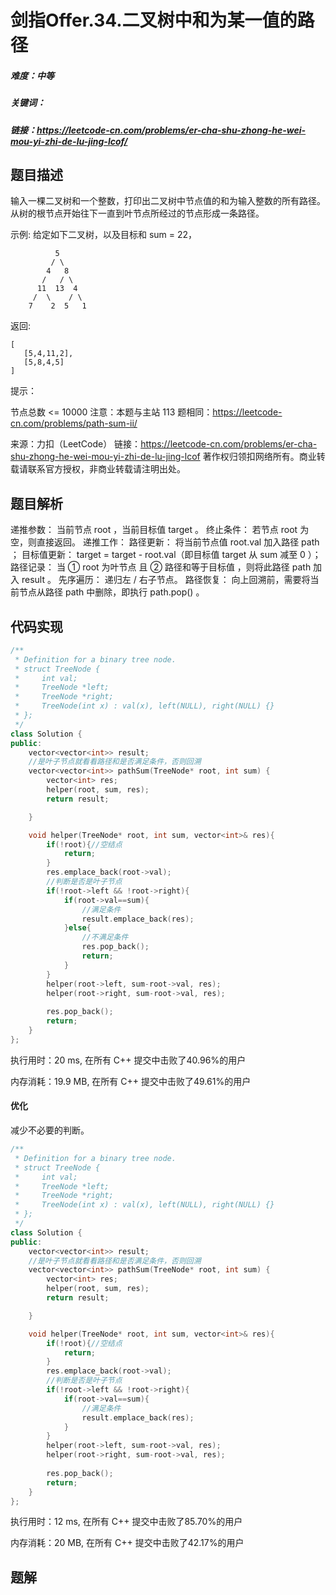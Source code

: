 # 剑指Offer.34.二叉树中和为某一值的路径

##### 难度：中等

##### 关键词：

##### 链接：https://leetcode-cn.com/problems/er-cha-shu-zhong-he-wei-mou-yi-zhi-de-lu-jing-lcof/

## 题目描述

输入一棵二叉树和一个整数，打印出二叉树中节点值的和为输入整数的所有路径。从树的根节点开始往下一直到叶节点所经过的节点形成一条路径。

示例:
给定如下二叉树，以及目标和 sum = 22，

              5
             / \
            4   8
           /   / \
          11  13  4
         /  \    / \
        7    2  5   1
返回:

```
[
   [5,4,11,2],
   [5,8,4,5]
]
```

提示：

节点总数 <= 10000
注意：本题与主站 113 题相同：https://leetcode-cn.com/problems/path-sum-ii/



来源：力扣（LeetCode）
链接：https://leetcode-cn.com/problems/er-cha-shu-zhong-he-wei-mou-yi-zhi-de-lu-jing-lcof
著作权归领扣网络所有。商业转载请联系官方授权，非商业转载请注明出处。

## 题目解析

递推参数： 当前节点 root ，当前目标值 target 。
终止条件： 若节点 root 为空，则直接返回。
递推工作：
路径更新： 将当前节点值 root.val 加入路径 path ；
目标值更新： target = target - root.val（即目标值 target 从 sum 减至 0 ）；
路径记录： 当 ① root 为叶节点 且 ② 路径和等于目标值 ，则将此路径 path 加入 result 。
先序遍历： 递归左 / 右子节点。
路径恢复： 向上回溯前，需要将当前节点从路径 path 中删除，即执行 path.pop() 。

## 代码实现

```c++
/**
 * Definition for a binary tree node.
 * struct TreeNode {
 *     int val;
 *     TreeNode *left;
 *     TreeNode *right;
 *     TreeNode(int x) : val(x), left(NULL), right(NULL) {}
 * };
 */
class Solution {
public:
    vector<vector<int>> result;
    //是叶子节点就看看路径和是否满足条件，否则回溯
    vector<vector<int>> pathSum(TreeNode* root, int sum) {
        vector<int> res;
        helper(root, sum, res);
        return result;

    }

    void helper(TreeNode* root, int sum, vector<int>& res){
        if(!root){//空结点
            return;
        }
        res.emplace_back(root->val);
        //判断是否是叶子节点
        if(!root->left && !root->right){
            if(root->val==sum){
                //满足条件
                result.emplace_back(res);
            }else{
                //不满足条件
                res.pop_back();
                return;
            }
        }
        helper(root->left, sum-root->val, res);
        helper(root->right, sum-root->val, res);
      
        res.pop_back();
        return;
    }
};
```

执行用时：20 ms, 在所有 C++ 提交中击败了40.96%的用户

内存消耗：19.9 MB, 在所有 C++ 提交中击败了49.61%的用户

#### 优化

减少不必要的判断。

```c++
/**
 * Definition for a binary tree node.
 * struct TreeNode {
 *     int val;
 *     TreeNode *left;
 *     TreeNode *right;
 *     TreeNode(int x) : val(x), left(NULL), right(NULL) {}
 * };
 */
class Solution {
public:
    vector<vector<int>> result;
    //是叶子节点就看看路径和是否满足条件，否则回溯
    vector<vector<int>> pathSum(TreeNode* root, int sum) {
        vector<int> res;
        helper(root, sum, res);
        return result;

    }

    void helper(TreeNode* root, int sum, vector<int>& res){
        if(!root){//空结点
            return;
        }
        res.emplace_back(root->val);
        //判断是否是叶子节点
        if(!root->left && !root->right){
            if(root->val==sum){
                //满足条件
                result.emplace_back(res);
            }
        }
        helper(root->left, sum-root->val, res);
        helper(root->right, sum-root->val, res);
        
        res.pop_back();
        return;
    }
};
```

执行用时：12 ms, 在所有 C++ 提交中击败了85.70%的用户

内存消耗：20 MB, 在所有 C++ 提交中击败了42.17%的用户

## 题解

